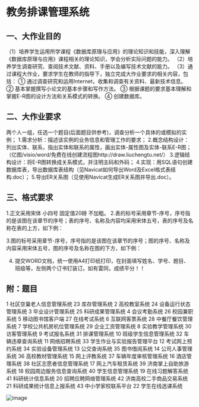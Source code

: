 # 教务排课管理系统
## 一、大作业目的
   （1）培养学生运用所学课程《数据库原理与应用》的理论知识和技能，深入理解《数据库原理与应用》课程相关的理论知识，学会分析实际问题的能力。
   （2）培养学生调查研究、查阅技术文献、资料、手册以及编写技术文献的能力。
   （3）通过课程大作业，要求学生在教师的指导下，独立完成大作业要求的相关内容，包括：
① 通过调查研究和运用Internet，收集和调查有关资料、最新技术信息。
② 基本掌握撰写小论文的基本步骤和写作方法。
③ 根据课题的要求基本理解和掌握E-R图的设计方法和关系模式的转换。
④ 创建数据库。
## 二、大作业要求
两个人一组，任选一个题目(后面题目供参考)，调查分析一个具体的或模拟的实例；
  1.需求分析：描述该实例的业务信息和管理工作的要求；
  2.概念结构设计：列出实体、联系，指出实体和联系的属性，画出实体-属性图及实体-联系E-R图；（亿图/visio/word/免费在线创建流程图http://draw.liuchengtu.net/）
  3.逻辑结构设计：将E-R图转换成关系模式，并注明主码和外码；
  4.实现：用SQL语句创建数据库表，导出数据库表结构（见Navicat如何导出Word及Excel格式表结构.doc）；
  5.导出ER关系图（见使用Navicat生成ER关系图并导出.doc）。
## 三、格式要求
  1.正文采用宋体 小四号 固定值20磅 不加粗。
  2.表的标号采用章节-序号，序号指的是该图在该章节的序号；表的序号、名称及内容均采用宋体五号，表的序号及名称在表的上方，如下例：

  3.图的标号采用章节-序号，序号指的是该图在该章节的序号；图的序号、名称及内容采用宋体五号，图的序号及名称在图的下方，如下例：

  4. 提交WORD文档，统一使用A4打印纸打印，在封面填写姓名、学号、题目、班级等，左侧两个订书钉装订。如有雷同，成绩平分！！
## 附：题目
  1	社区空巢老人信息管理系统	23	库存管理系统
  2	高校教室系统	24	设备运行状态管理系统
  3	毕业设计管理系统	25	科研成果管理系统
  4	会议考勤系统	26	校园兼职系统
  5	移动图书馆客户端	27	在线考试系统
  6	互联网客票系统	28	中餐厅餐饮管理系统
  7	学校公共机房机位管理系统	29	企业工资管理系统
  8	实验教学管理系统	30	访客管理系统
  9	考试报名系统 	31	排课管理系统
  10	班级学生信息管理系统	32	车辆违章查询系统
  11	网络招聘系统	33	学生作业与实验报告管理平台
  12	考试网上预约系统	34	实验设备管理系统
  13	公交查询系统	35	图书借阅系统
  14	公司人事管理系统	36	高校教材管理系统
  15	网上评教系统	37	车辆年度审核管理系统
  16	酒店管理系统	38	社区志愿者信息管理系统
  17	网上汽车租赁系统	39	济南掌上自助旅游系统
  18	校园周边服务信息查询系统	40	学生信息管理系统
  19	在线习题解答系统	41	科研统计信息系统
  20	招聘应聘网络管理系统	42	济南高校二手商品交易系统
  21	科研成果统计信息上报系统	43	中小学家校联系平台
  22	学生在线选课系统		

![image](https://user-images.githubusercontent.com/94150810/147750184-de2c6bf7-80e4-4022-aaff-3c9f55c85f14.png)
